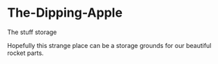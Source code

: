 # The-Dipping-Apple
The stuff storage

Hopefully this strange place can be a storage grounds for our beautiful rocket parts.
